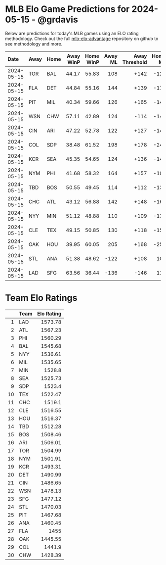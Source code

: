 # MLB Elo Game Predictions for 2024-05-15 - @grdavis
Below are predictions for today's MLB games using an ELO rating methodology. Check out the full [mlb-elo-advantage](https://github.com/grdavis/mlb-elo-advantage) repository on github to see methodology and more.

| Date       | Away   | Home   |   Away WinP |   Home WinP |   Away ML |   Away Threshold |   Home ML |   Home Threshold |
|:-----------|:-------|:-------|------------:|------------:|----------:|-----------------:|----------:|-----------------:|
| 2024-05-15 | TOR    | BAL    |       44.17 |       55.83 |       108 |             +142 |      -126 |             -109 |
| 2024-05-15 | FLA    | DET    |       44.84 |       55.16 |       144 |             +139 |      -172 |             -106 |
| 2024-05-15 | PIT    | MIL    |       40.34 |       59.66 |       126 |             +165 |      -148 |             -126 |
| 2024-05-15 | WSN    | CHW    |       57.11 |       42.89 |       124 |             -114 |      -146 |             +149 |
| 2024-05-15 | CIN    | ARI    |       47.22 |       52.78 |       122 |             +127 |      -144 |             +103 |
| 2024-05-15 | COL    | SDP    |       38.48 |       61.52 |       198 |             +178 |      -240 |             -135 |
| 2024-05-15 | KCR    | SEA    |       45.35 |       54.65 |       124 |             +136 |      -146 |             -104 |
| 2024-05-15 | NYM    | PHI    |       41.68 |       58.32 |       164 |             +157 |      -196 |             -120 |
| 2024-05-15 | TBD    | BOS    |       50.55 |       49.45 |       114 |             +112 |      -134 |             +116 |
| 2024-05-15 | CHC    | ATL    |       43.12 |       56.88 |       142 |             +148 |      -168 |             -113 |
| 2024-05-15 | NYY    | MIN    |       51.12 |       48.88 |       110 |             +109 |      -130 |             +119 |
| 2024-05-15 | CLE    | TEX    |       49.15 |       50.85 |       130 |             +118 |      -154 |             +110 |
| 2024-05-15 | OAK    | HOU    |       39.95 |       60.05 |       205 |             +168 |      -250 |             -128 |
| 2024-05-15 | STL    | ANA    |       51.38 |       48.62 |      -122 |             +108 |       104 |             +120 |
| 2024-05-15 | LAD    | SFG    |       63.56 |       36.44 |      -136 |             -146 |       116 |             +194 |

# Team Elo Ratings
|    | Team   |   Elo Rating |
|---:|:-------|-------------:|
|  1 | LAD    |      1573.78 |
|  2 | ATL    |      1567.23 |
|  3 | PHI    |      1560.29 |
|  4 | BAL    |      1545.68 |
|  5 | NYY    |      1536.61 |
|  6 | MIL    |      1535.65 |
|  7 | MIN    |      1528.8  |
|  8 | SEA    |      1525.73 |
|  9 | SDP    |      1523.4  |
| 10 | TEX    |      1522.47 |
| 11 | CHC    |      1519.1  |
| 12 | CLE    |      1516.55 |
| 13 | HOU    |      1516.37 |
| 14 | TBD    |      1512.28 |
| 15 | BOS    |      1508.46 |
| 16 | ARI    |      1506.01 |
| 17 | TOR    |      1504.99 |
| 18 | NYM    |      1501.91 |
| 19 | KCR    |      1493.31 |
| 20 | DET    |      1490.99 |
| 21 | CIN    |      1486.65 |
| 22 | WSN    |      1478.13 |
| 23 | SFG    |      1477.12 |
| 24 | STL    |      1470.03 |
| 25 | PIT    |      1467.68 |
| 26 | ANA    |      1460.45 |
| 27 | FLA    |      1455    |
| 28 | OAK    |      1445.55 |
| 29 | COL    |      1441.9  |
| 30 | CHW    |      1428.39 |